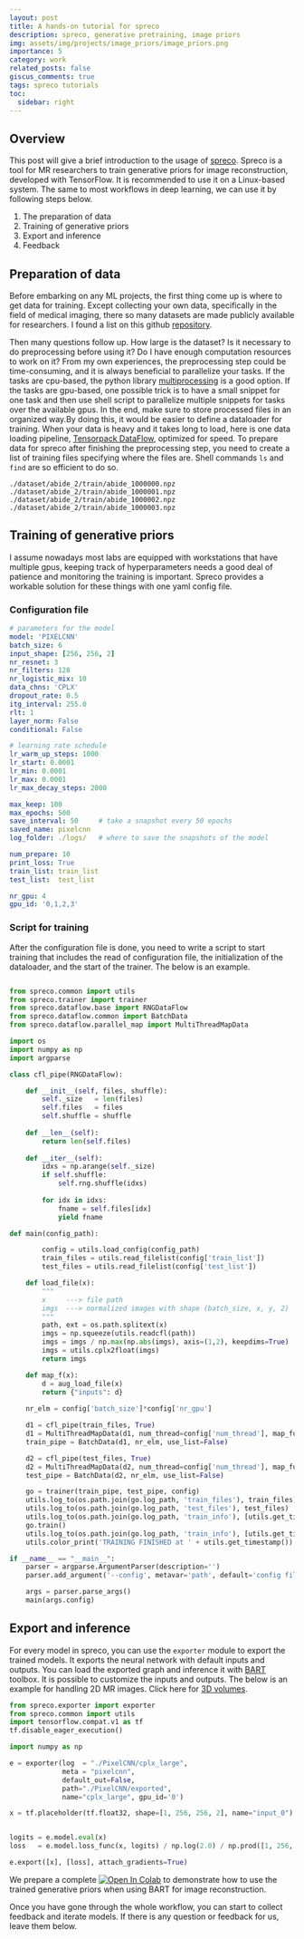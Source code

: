 ```yaml
---
layout: post
title: A hands-on tutorial for spreco
description: spreco, generative pretraining, image priors
img: assets/img/projects/image_priors/image_priors.png
importance: 5
category: work
related_posts: false
giscus_comments: true
tags: spreco tutorials
toc:
  sidebar: right
---
```



## Overview 
This post will give a brief introduction to the usage of [spreco](https://github.com/mrirecon/spreco). Spreco is a tool for MR researchers to train generative priors for image reconstruction, developed with TensorFlow. It is recommended to use it on a Linux-based system. The same to most workflows in deep learning, we can use it by following steps below.

1. The preparation of data
2. Training of generative priors
3. Export and inference
4. Feedback

## Preparation of data
Before embarking on any ML projects, the first thing come up is where to get data for training. Except collecting your own data, specifically in the field of medical imaging, there so many datasets are made publicly available for researchers. I found a list on this github [repository](https://github.com/sfikas/medical-imaging-datasets).

Then many questions follow up. How large is the dataset? Is it necessary to do preprocessing before using it? Do I have enough computation resources to work on it? From my own experiences, the preprocessing step could be time-consuming, and it is always beneficial to parallelize your tasks. If the tasks are cpu-based, the python library [multiprocessing](https://docs.python.org/3/library/multiprocessing.html#module-multiprocessing) is a good option. If the tasks are gpu-based, one possible trick is to have a small snippet for one task and then use shell script to parallelize multiple snippets for tasks over the available gpus. In the end, make sure to store processed files in an organized way.By doing this, it would be easier to define a dataloader for training. When your data is heavy and it takes long to load, here is one data loading pipeline, [Tensorpack DataFlow](https://github.com/tensorpack/dataflow), optimized for speed. To prepare data for spreco after finishing the preprocessing step, you need to create a list of training files specifying where the files are. Shell commands `ls` and `find` are so efficient to do so.
```text
./dataset/abide_2/train/abide_1000000.npz
./dataset/abide_2/train/abide_1000001.npz
./dataset/abide_2/train/abide_1000002.npz
./dataset/abide_2/train/abide_1000003.npz
```

## Training of generative priors
I assume nowadays most labs are equipped with workstations that have multiple gpus, keeping track of hyperparameters needs a good deal of patience and monitoring the training is important. Spreco provides a workable solution for these things with one yaml config file. 

### Configuration file

```yml
# parameters for the model
model: 'PIXELCNN'
batch_size: 6
input_shape: [256, 256, 2]
nr_resnet: 3
nr_filters: 128
nr_logistic_mix: 10
data_chns: 'CPLX'
dropout_rate: 0.5
itg_interval: 255.0
rlt: 1
layer_norm: False
conditional: False

# learning rate schedule
lr_warm_up_steps: 1000
lr_start: 0.0001
lr_min: 0.0001
lr_max: 0.0001
lr_max_decay_steps: 2000

max_keep: 100
max_epochs: 500
save_interval: 50     # take a snapshot every 50 epochs
saved_name: pixelcnn
log_folder: ./logs/   # where to save the snapshots of the model

num_prepare: 10
print_loss: True
train_list: train_list 
test_list:  test_list

nr_gpu: 4
gpu_id: '0,1,2,3'
```

### Script for training

After the configuration file is done, you need to write a script to start training that includes the read of configuration file, the initialization of the dataloader, and the start of the trainer. The below is an example.

```python

from spreco.common import utils
from spreco.trainer import trainer
from spreco.dataflow.base import RNGDataFlow
from spreco.dataflow.common import BatchData
from spreco.dataflow.parallel_map import MultiThreadMapData

import os
import numpy as np
import argparse

class cfl_pipe(RNGDataFlow):

    def __init__(self, files, shuffle):
        self._size   = len(files)
        self.files   = files
        self.shuffle = shuffle
    
    def __len__(self):
        return len(self.files)
    
    def __iter__(self):
        idxs = np.arange(self._size)
        if self.shuffle:
            self.rng.shuffle(idxs)
        
        for idx in idxs:
            fname = self.files[idx]
            yield fname

def main(config_path):

        config = utils.load_config(config_path)
        train_files = utils.read_filelist(config['train_list'])
        test_files = utils.read_filelist(config['test_list'])

    def load_file(x):
        """
        x     ---> file path
        imgs  ---> normalized images with shape (batch_size, x, y, 2) 
        """
        path, ext = os.path.splitext(x)
        imgs = np.squeeze(utils.readcfl(path))
        imgs = imgs / np.max(np.abs(imgs), axis=(1,2), keepdims=True)
        imgs = utils.cplx2float(imgs)
        return imgs

    def map_f(x):
        d = aug_load_file(x)
        return {"inputs": d}
    
    nr_elm = config['batch_size']*config['nr_gpu']

    d1 = cfl_pipe(train_files, True)
    d1 = MultiThreadMapData(d1, num_thread=config['num_thread'], map_func=map_f,  buffer_size=nr_elm*10, strict=True)
    train_pipe = BatchData(d1, nr_elm, use_list=False)

    d2 = cfl_pipe(test_files, True)
    d2 = MultiThreadMapData(d2, num_thread=config['num_thread'], map_func=map_f,  buffer_size=nr_elm*10, strict=True)
    test_pipe = BatchData(d2, nr_elm, use_list=False)

    go = trainer(train_pipe, test_pipe, config)
    utils.log_to(os.path.join(go.log_path, 'train_files'), train_files)
    utils.log_to(os.path.join(go.log_path, 'test_files'), test_files)
    utils.log_to(os.path.join(go.log_path, 'train_info'), [utils.get_timestamp() + ", the training is starting"])
    go.train()
    utils.log_to(os.path.join(go.log_path, 'train_info'), [utils.get_timestamp() + ", the training is ending"])
    utils.color_print('TRAINING FINISHED at ' + utils.get_timestamp())

if __name__ == "__main__":
    parser = argparse.ArgumentParser(description='')
    parser.add_argument('--config', metavar='path', default='config file for training', help='')

    args = parser.parse_args()
    main(args.config)
```
## Export and inference
For every model in spreco, you can use the `exporter` module to export the trained models. It exports the neural network with default inputs and outputs. You can load the exported graph and inference it with [BART](https://github.com/mrirecon/bart) toolbox. It is possible to customize the inputs and outputs. The below is an example for handling 2D MR images. Click here for [3D volumes](https://github.com/ggluo/image-priors/blob/release/scripts/recon/create_graph.py).

```python
from spreco.exporter import exporter
from spreco.common import utils
import tensorflow.compat.v1 as tf
tf.disable_eager_execution()

import numpy as np

e = exporter(log  = "./PixelCNN/cplx_large",
             meta = "pixelcnn",
             default_out=False,
             path="./PixelCNN/exported",
             name="cplx_large", gpu_id='0')

x = tf.placeholder(tf.float32, shape=[1, 256, 256, 2], name="input_0")


logits = e.model.eval(x)
loss   = e.model.loss_func(x, logits) / np.log(2.0) / np.prod([1, 256, 256, 2])

e.export([x], [loss], attach_gradients=True)
```

We prepare a complete [![Open In Colab](https://colab.research.google.com/assets/colab-badge.svg)](https://colab.research.google.com/github/ggluo/image-priors/blob/release/misc/demo_image_priors_colab.ipynb) to demonstrate how to use the trained generative priors when using BART for image reconstruction. 

Once you have gone through the whole workflow, you can start to collect feedback and iterate models. If there is any question or feedback for us, leave them below.